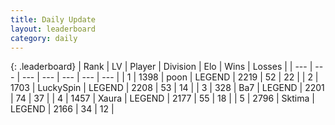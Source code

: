 ```yaml
---
title: Daily Update
layout: leaderboard
category: daily
---
```


{: .leaderboard}
| Rank | LV | Player | Division | Elo | Wins | Losses |
| --- | --- | --- | --- | --- | --- | --- |
| <span data-change="0">1</span> | 1398 | <span title="ID: 540690">poon</span> | LEGEND | <span data-change="17">2219</span> | <span data-change="3">52</span> | <span data-change="0">22</span> |
| <span data-change="8">2</span> | 1703 | <span title="ID: 498412">LuckySpin</span> | LEGEND | <span data-change="82">2208</span> | <span data-change="12">53</span> | <span data-change="1">14</span> |
| <span data-change="-1">3</span> | 328 | <span title="ID: 662312">Ba7</span> | LEGEND | <span data-change="0">2201</span> | <span data-change="0">74</span> | <span data-change="0">37</span> |
| <span data-change="0">4</span> | 1457 | <span title="ID: 200908">Xaura</span> | LEGEND | <span data-change="-3">2177</span> | <span data-change="13">55</span> | <span data-change="7">18</span> |
| <span data-change="-2">5</span> | 2796 | <span title="ID: 353063">Sktima</span> | LEGEND | <span data-change="-18">2166</span> | <span data-change="1">34</span> | <span data-change="2">12</span> |